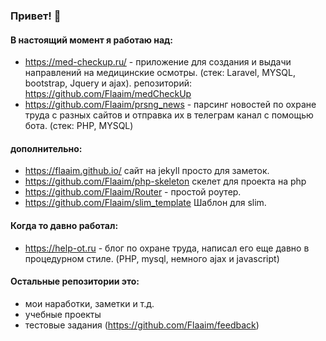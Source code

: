 ### Привет! :wave:
#### В настоящий момент я работаю над:
- https://med-checkup.ru/ - приложение для создания и выдачи направлений на медицинские осмотры. (стек: Laravel, MYSQL, bootstrap, Jquery и ajax).  репозиторий: https://github.com/Flaaim/medCheckUp
- https://github.com/Flaaim/prsng_news - парсинг новостей по охране труда с разных сайтов и отправка их в телеграм канал с помощью бота. (стек: PHP, MYSQL)

#### дополнительно:
 - https://flaaim.github.io/ сайт на jekyll просто для заметок. 
 - https://github.com/Flaaim/php-skeleton скелет для проекта на php
 - https://github.com/Flaaim/Router - простой роутер.
 - https://github.com/Flaaim/slim_template Шаблон для slim.

#### Когда то давно работал: 
- https://help-ot.ru - блог по охране труда, написал его еще давно в процедурном стиле. (PHP, mysql, немного ajax и javascript)

#### Остальные репозитории это: 
- мои наработки, заметки и т.д.
- учебные проекты
- тестовые задания (https://github.com/Flaaim/feedback)
